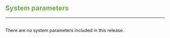## <span style="color:#70ad47">System parameters</span> <br>

______
<br>
There are no system parameters included in this release.